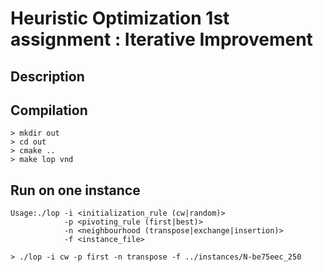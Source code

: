 # Heuristic Optimization 1st assignment : Iterative Improvement

## Description

<!-- TODO -->

## Compilation

~~~
> mkdir out
> cd out
> cmake ..
> make lop vnd
~~~

## Run on one instance

~~~
Usage:./lop -i <initialization_rule (cw|random)>
	        -p <pivoting_rule (first|best)>
	        -n <neighbourhood (transpose|exchange|insertion)>
	        -f <instance_file>

> ./lop -i cw -p first -n transpose -f ../instances/N-be75eec_250
~~~
